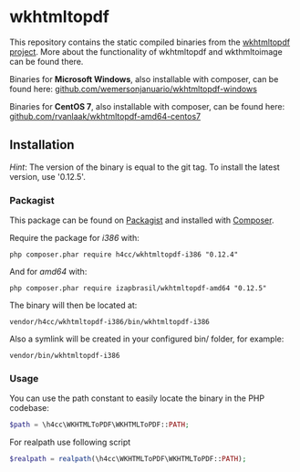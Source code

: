 wkhtmltopdf
================

This repository contains the static compiled binaries from the [wkhtmltopdf project](http://wkhtmltopdf.org/).
More about the functionality of wkhtmltopdf and wkthmltoimage can be found there.

Binaries for __Microsoft Windows__, also installable with composer, can be found here: [github.com/wemersonjanuario/wkhtmltopdf-windows](https://github.com/wemersonjanuario/wkhtmltopdf-windows)

Binaries for __CentOS 7__, also installable with composer, can be found here: [github.com/rvanlaak/wkhtmltopdf-amd64-centos7](https://github.com/rvanlaak/wkhtmltopdf-amd64-centos7)

## Installation

_Hint_:
The version of the binary is equal to the git tag.
To install the latest version, use '0.12.5'.

### Packagist

This package can be found on [Packagist](http://packagist.org) and installed with [Composer](https://getcomposer.org/).

Require the package for _i386_ with:

    php composer.phar require h4cc/wkhtmltopdf-i386 "0.12.4"

And for _amd64_ with:

    php composer.phar require izapbrasil/wkhtmltopdf-amd64 "0.12.5"

The binary will then be located at:

    vendor/h4cc/wkhtmltopdf-i386/bin/wkhtmltopdf-i386

Also a symlink will be created in your configured bin/ folder, for example:

    vendor/bin/wkhtmltopdf-i386

### Usage

You can use the path constant to easily locate the binary in the PHP codebase: 

``` php
$path = \h4cc\WKHTMLToPDF\WKHTMLToPDF::PATH;
```

For realpath use following script

``` php
$realpath = realpath(\h4cc\WKHTMLToPDF\WKHTMLToPDF::PATH);
```

